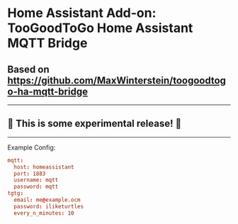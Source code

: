 # Home Assistant Add-on: TooGoodToGo Home Assistant MQTT Bridge
## Based on https://github.com/MaxWinterstein/toogoodtogo-ha-mqtt-bridge

---
## 🚨 This is some experimental release! 🚨
---

Example Config:
```toml
mqtt:
  host: homeassistant
  port: 1883
  username: mqtt
  password: mqtt
tgtg:
  email: me@example.ocm
  password: iliketurtles
  every_n_minutes: 10
```